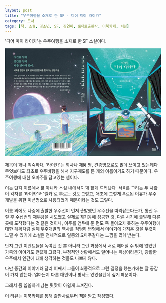 ```yaml
---
layout: post
title: "우주여행을 소재로 한 SF - 디어 마이 라이카"
category: 도서
tags: [책, 소설, 청소년, SF, 김연미, 토마토출판사, 이북카페, 서평]
---
```


'디어 마이 라이카'는
우주여행을 소재로 한 SF 소설이다.

![표지](/images/book/dear-my-laika-book-h480.jpg)

제목이 꽤나 익숙하다.
'라이카'는 회사나 제품 명, 견종명으로도 많이 쓰이고 있는데다
무엇보다도 최초로 우주비행을 해서 지구궤도를 돈 개의 이름이기도 하기 때문이다.
우주여행에 대한 오마주를 담고있는 셈이다.

이는 단지 이름에서 뿐 아니라 소설 내에서도 꽤 짙게 드러난다.
서로를 그리는 두 사람이 각자를 '라이카'와 '벨카'로 부르는 것도 그렇고,
애초에 그렇게 부르된 이유가 우주 개발을 위한 미션명으로 사용되었기 때문이라는 것도 그렇다.

이름 외에도 나중에 출발한 우주선이 먼저 출발했던 우주선을 따라잡는다든가,
통신 두절 후 수십번의 재부팅을 시도했고 실제로 재기동에 성공한 것,
다른 시기에 출발해 다른 곳에 도착했다는 것 같은 것이나,
이주를 염두에 둔 편도 즉 돌아오지 못하는 우주여행에 대한 계획처럼
실제 우주개발의 역사를 적당히 변형해서 이야기에 가져온 것을 뚜렷이 느낄 수 있기에
소설은 전체적으로 일종의 오마주같다는 느낌을 많이 받는다.

단지 그런 이벤트들을 녹여낸 것 뿐 아니라
그런 과정에서 서로 헤어질 수 밖에 없었던 가족의 이야기도 괜찮게 그렸다.
부정적인 상황에서도 일어나는 욕심이라든가,
광활한 우주에서 인간에 대해 생각하는 것들도 나쁘지 않다.

다만 중간의 이야기와 달리
어째서 그들이 최종적으로 그런 결정을 했는가에는 잘 공감이 가지 않는다.
얼마든지 다른 대안이나 방식도 있었을텐데 싶기 때문이다.
<!--
두 사람의 선택은 사실상 수동적인 자살에 가까우며, 저자도 꽤나 노골적으로 그렇게 묘사했다.
-->
그래서 좀 씁쓸하게 남는 뒷맛이 아쉽게 느껴진다.



<div class="im im-info">
이 리뷰는 이북카페를 통해 출판사로부터 책을 받고 작성했다.
</div>
